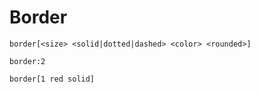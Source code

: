 # Border

`border[<size> <solid|dotted|dashed> <color> <rounded>]`

`border:2`

`border[1 red solid]`
